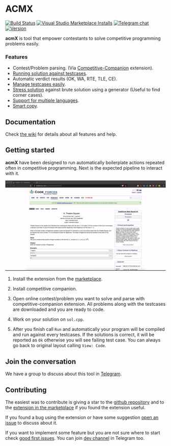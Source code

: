 # ACMX

[![Build Status](https://img.shields.io/github/workflow/status/mfornet/acmx/vscode-ext-test)](https://img.shields.io/github/workflow/status/mfornet/acmx/vscode-ext-test) [![Visual Studio Marketplace Installs](https://img.shields.io/visual-studio-marketplace/i/marx24.acmx)](https://marketplace.visualstudio.com/items?itemName=marx24.acmx) [![Telegram chat](https://img.shields.io/badge/telegram-chat-blue?logo=telegram)](https://t.me/acm_x) [![Version](https://img.shields.io/github/package-json/v/mfornet/acmx?color=green&logo=visual-studio-code&logoColor=blue)](https://github.com/mfornet/acmx/releases)

**acmX** is tool that empower contestants to solve competitive programming problems easily.

### Features

* Contest/Problem parsing. (Via [Competitive-Companion](https://github.com/mfornet/acmx/wiki#competitive-companion) extension).
* [Running solution against testcases](https://github.com/mfornet/acmx/wiki#evaluate-submission).
* Automatic verdict results (OK, WA, RTE, TLE, CE).
* [Manage testcases easily](https://github.com/mfornet/acmx/wiki/Test-Cases).
* [Stress solution](https://github.com/mfornet/acmx/wiki/Stress-Testing) against brute solution using a generator (Useful to find corner cases).
* [Support for multiple languages](https://github.com/mfornet/acmx/wiki/Languages).
* [Smart copy](https://github.com/mfornet/acmx/wiki/Smart-Copy).

## Documentation

Check [the wiki](https://github.com/mfornet/acmx/wiki) for details about all features and help.

## Getting started

**acmX** have been designed to run automatically boilerplate actions repeated often in competitive programming. Next is the expected pipeline to interact with it.

![Getting started](images/getting-started.gif)

1. Install the extension from the [marketplace](https://marketplace.visualstudio.com/items?itemName=marx24.acmx).

2. Install competitive companion.

3. Open online contest/problem you want to solve and parse with competitive-companion extension. All problems along with the testcases are downloaded and you are ready to code.

4. Work on your solution on `sol.cpp`.

5. After you finish call `Run` and automatically your program will be compiled and run against every testcases. If the solutions is correct, it will be reported as `Ok` otherwise you will see failing test case. You can always go back to original layout calling `View: Code`.

## Join the conversation

We have a group to discuss about this tool in [Telegram](https://t.me/acm_x).

## Contributing

The easiest was to contribute is giving a star to the [github repository](https://github.com/mfornet/acmx) and to the [extension in the marketplace](https://marketplace.visualstudio.com/items?itemName=marx24.acmx) if you found the extension useful.

If you found a bug using the extension or have some suggestion [open an issue](https://github.com/mfornet/acmx/issues) to discuss about it.

If you want to implement some feature but you are not sure where to start check [good first issues](https://github.com/mfornet/acmx/issues?q=is%3Aissue+is%3Aopen+label%3A%22good+first+issue%22). You can join [dev channel](https://t.me/acm_x_dev) in Telegram too.
